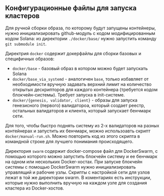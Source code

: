 ## Конфигурационные файлы для запуска кластеров
Для ручной сборки образа, по которому будут запущены контейнеры, нужно инициализировать github-модуль с кодом модифицированным кодом Solana: из директории `./docker/base/` нужно запустить команду `git submodule init`.

Директрия `docker` содержит докерфайлы для сборки базовых и специфичных образов:
- `docker/base` - базовый образ в котором можно будет запускать Solana
- `docker/base_via_systemd` - аналогичен `base`, только избавляет от необходимости вручную задавать верхний лимит на количество открытых дескрипторов для каждого контейнера (требуется кодом блокчейн-системы). Требует запуска в init-системе.
- `docker/{genesis, validator, client}` - образы для запуска генезисного (первого) валидатороа, который создает реестр, остальных валидаторов и клиента, который запускает бенчмарк сети.

Для того, чтобы быстро поднять систему из 2-х валидаторов на разных контейнерах и запустить их бенчмарк, можно использоавть скрипт `docker/manual-run.sh`. Можно повторить код из этого скрипта в командной строке для лучшего понимания происходящего.

Директория `swarm` содержит docker-compose файл для DockerSwarm, с помощью которого можно запустить блокчейн систему и ее бенчмарк на одном или нескольких Docker-хостах. При запуске блокчейн системы с помощью DockerSwarm нужно инициализировать управлящий и рабочие узлы. Скрипты с настройкой сети для узлов лежат в той же директории swarm. В коментариях есть инструкции, которые нужно выполнить вручную на каждом узле для создания кластера из Docker-хостов.
